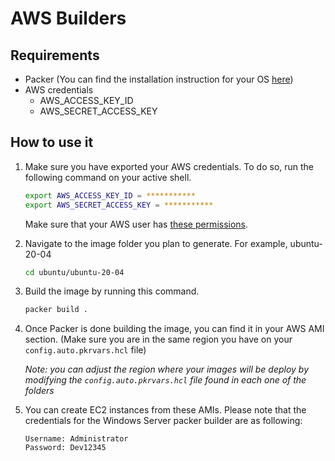 # AWS Builders

## Requirements

* Packer (You can find the installation instruction for your OS [here](https://learn.hashicorp.com/tutorials/packer/get-started-install-cli?in=packer/aws-get-started#installing-packer))
* AWS credentials
  * AWS_ACCESS_KEY_ID
  * AWS_SECRET_ACCESS_KEY

## How to use it

1. Make sure you have exported your AWS credentials. To do so, run the following command on your active shell.

    ```sh
    export AWS_ACCESS_KEY_ID = ***********
    export AWS_SECRET_ACCESS_KEY = ***********
    ```

    Make sure that your AWS user has [these permissions](https://www.packer.io/docs/builders/amazon#iam-task-or-instance-role).

2. Navigate to the image folder you plan to generate. For example, ubuntu-20-04

    ```sh
    cd ubuntu/ubuntu-20-04
    ```

3. Build the image by running this command.

    ```sh
    packer build .
    ```

4. Once Packer is done building the image, you can find it in your AWS AMI section. (Make sure you are in the same region you have on your `config.auto.pkrvars.hcl` file)

    *Note: you can adjust the region where your images will be deploy by modifying the `config.auto.pkrvars.hcl` file found in each one of the folders*

5. You can create EC2 instances from these AMIs. Please note that the credentials for the Windows Server packer builder are as following:

    ```text
    Username: Administrator
    Password: Dev12345
    ```
